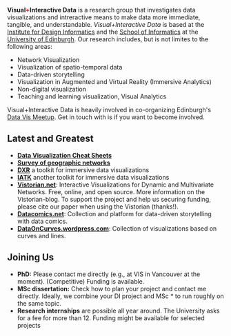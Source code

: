 __Visual<b style="color:red;">+</b>Interactive Data__ is a research group that investigates data visualizations and intreractive means to make data more immediate, tangible, and understandable. _Visual+Interactive Data_ is based at the [Institute for Design Informatics](https://www.designinformatics.org/) and the [School of Informatics](https://www.ed.ac.uk/informatics) at the [University of Edinburgh](https://www.ed.ac.uk).  Our research includes, but is not limites to the following areas:

* Network Visualization
* Visualization of spatio-temporal data
* Data-driven storytelling
* Visualization in Augmented and Virtual Reality (Immersive Analytics)
* Non-digital visualization
* Teaching and learning visualization, Visual Analytics

Visual+Interactive Data is heavily involved in co-organizing Edinburgh's [Data Vis Meetup](https://www.meetup.com/meetup-group-vBHbCmgh). Get in touch with is if you want to become involved.

## Latest and Greatest

* **[Data Visualization Cheat Sheets](https://sites.google.com/view/datavisualizationcheatsheet)**
* **[Survey of geographic networks](https://geographic-networks.github.io/)**
* **[DXR](https://sites.google.com/view/dxr-vis)** a toolkit for immersive data visualizations 
* **[IATK](https://github.com/MaximeCordeil/IATK)** another toolkit for immersive data visualizations
* **[Vistorian.net](Vistorian.net)**: Interactive Visualizations for Dynamic and Multivariate Networks.
Free, online, and open source. More information on the Vistorian-blog. To support the project and help us securing funding, please cite our paper when using the Vistorian (thanks!).
* **[Datacomics.net](Datacomics.net)**: Collection and platform for data-driven storytelling with data comics.
* **[DataOnCurves.wordpress.com](DataOnCurves.wordpress.com)**: Collection of visualizations based on curves and lines.

## Joining Us

* **PhD:** Please contact me directly (e.g., at VIS in Vancouver at the moment). (Competitive) Funding is available.
* **MSc dissertation:** Check how to plan your project and contact me directly. Ideally, we combine your DI project and MSc * to run roughly on the same topic.
* **Research internships** are possible all year around. The University asks for a fee for more than 12. Funding might be available for selected projects
